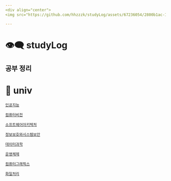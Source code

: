 ```yaml
---
<div align="center">
<img src="https://github.com/hhzzzk/studyLog/assets/67236054/2800b1ac-11c9-4da4-86b2-5f80f96c03b5" width="600" height="300" alt="Your Image" />

---
```

# 👁️‍🗨️ studyLog
공부 정리
---
</div>

# 🐤 univ

[`인공지능`](https://github.com/hhzzzk/studyLog/tree/main/AI)

[`컴퓨터비전`](https://github.com/hhzzzk/studyLog/tree/main/ComputerVision)

[`소프트웨어아키텍처`](https://github.com/hhzzzk/studyLog/tree/main/SoftwareArchitecture)

[`정보보호와시스템보안`](https://github.com/hhzzzk/studyLog/tree/main/SystemSecurity)

[`데이터과학`](https://github.com/hhzzzk/studyLog/tree/main/DataScience)

[`운영체제`](https://github.com/hhzzzk/studyLog/tree/main/OperatingSystem)

[`컴퓨터그래픽스`](https://github.com/hhzzzk/studyLog/tree/main/ComputerGrapics)

[`화일처리`](https://github.com/hhzzzk/studyLog/tree/main/FileProcessing)
